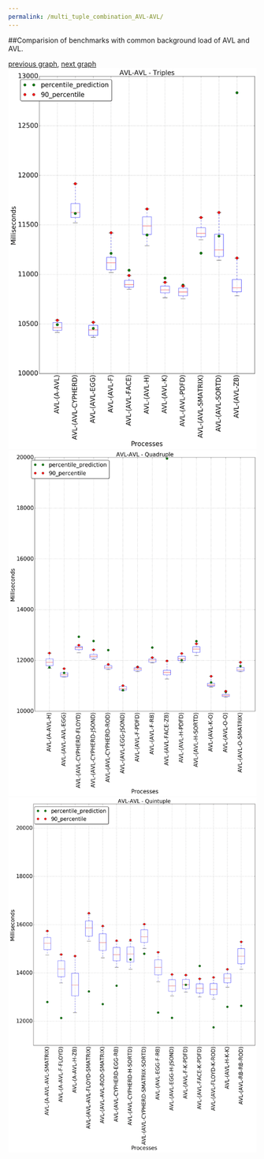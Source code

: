 ```yaml
---
permalink: /multi_tuple_combination_AVL-AVL/
---
```


##Comparision of benchmarks with common background load of AVL and AVL.

[previous graph](../multi_tuple_combination_A-ZB/), [next graph](../multi_tuple_combination_AVL-A/)
![graph figure](./images/triple/AVL/AVL-AVL_box.png)![graph figure](./images/quadruple/AVL/AVL-AVL_box.png)![graph figure](./images/quintuple/AVL/AVL-AVL_box.png)